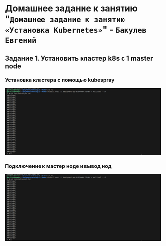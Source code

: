 # Домашнее задание к занятию "`Домашнее задание к занятию «Установка Kubernetes»`" - `Бакулев Евгений`

## Задание 1. Установить кластер k8s с 1 master node

### Установка кластера c помощью kubespray
![Ссылка](https://github.com/garrkiss/storagek8s-2/blob/main/img/1.png)

### Подключение к мастер ноде и вывод нод
![Ссылка](https://github.com/garrkiss/storagek8s-2/blob/main/img/1.png)
